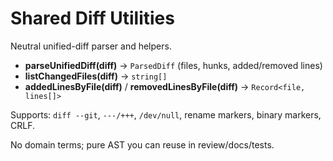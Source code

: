 # Shared Diff Utilities

Neutral unified-diff parser and helpers.

- **parseUnifiedDiff(diff)** → `ParsedDiff` (files, hunks, added/removed lines)
- **listChangedFiles(diff)** → `string[]`
- **addedLinesByFile(diff)** / **removedLinesByFile(diff)** → `Record<file, lines[]>`

Supports: `diff --git`, `---/+++`, `/dev/null`, rename markers, binary markers, CRLF.

No domain terms; pure AST you can reuse in review/docs/tests.